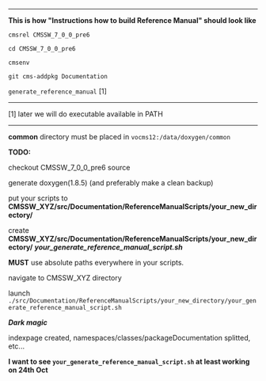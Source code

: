 
----------------

**This is how "Instructions how to build Reference Manual" should look like**

`cmsrel CMSSW_7_0_0_pre6`

`cd CMSSW_7_0_0_pre6`

`cmsenv`

`git cms-addpkg Documentation`

`generate_reference_manual` [1]

-----------------

[1] later we will do executable available in PATH

-----------------

**common** directory must be placed in `vocms12:/data/doxygen/common`



**TODO:**

checkout CMSSW_7_0_0_pre6 source 

generate doxygen(1.8.5) (and preferably make a clean backup)

put your scripts to **CMSSW_XYZ/src/Documentation/ReferenceManualScripts/your_new_directory/**

create **CMSSW_XYZ/src/Documentation/ReferenceManualScripts/your_new_directory/**
***your_generate_reference_manual_script.sh*** 

**MUST** use absolute paths everywhere in your scripts.

navigate to CMSSW_XYZ directory

launch ```./src/Documentation/ReferenceManualScripts/your_new_directory/your_generate_reference_manual_script.sh```

***Dark magic*** 

indexpage created, namespaces/classes/packageDocumentation splitted, etc...

**I want to see ```your_generate_reference_manual_script.sh``` at least working on 24th Oct**






